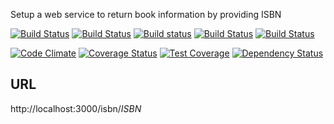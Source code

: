 Setup a web service to return book information by providing ISBN

[![Build Status](https://drone.io/github.com/vampireneo/Book/status.png)](https://drone.io/github.com/vampireneo/Book/latest)
[![Build Status](https://travis-ci.org/vampireneo/Book.svg)](https://travis-ci.org/vampireneo/Book)
[![Build status](https://ci.appveyor.com/api/projects/status/cgkj0kgv275sc5ju?svg=true)](https://ci.appveyor.com/project/vampireneo/book)
[![Build Status](https://semaphoreci.com/api/v1/projects/e2f1c0f1-0c15-4c6b-8657-c9d5d3f347c1/472432/badge.svg)](https://semaphoreci.com/vampireneo/book)
[![Build Status](https://codeship.com/projects/dfc3aa70-0249-0133-30ff-6e731e5fc1cb/status?branch=develop)](https://codeship.com/projects/88886/)

[![Code Climate](https://codeclimate.com/github/vampireneo/Book/badges/gpa.svg)](https://codeclimate.com/github/vampireneo/Book)
[![Coverage Status](https://coveralls.io/repos/vampireneo/Book/badge.svg)](https://coveralls.io/r/vampireneo/Book)
[![Test Coverage](https://codeclimate.com/github/vampireneo/Book/badges/coverage.svg)](https://codeclimate.com/github/vampireneo/Book/coverage)
[![Dependency Status](https://david-dm.org/vampireneo/book.svg)](https://david-dm.org/vampireneo/book)


## URL
http://localhost:3000/isbn/*ISBN*
